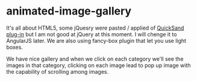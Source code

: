 # animated-image-gallery
It's all about HTML5, some jQuesry were pasted / applied of [QuickSand plug-in](http://razorjack.net/quicksand/) but I am not good at jQuery at this moment. I will chenge it to AngularJS later. We are also using fancy-box plugin that let you use light boxes.

We have nice gallery and when we click on each category we'll see the images in that category, clicking on each image lead to pop up image with the capability of scrolling among images.
